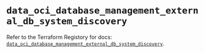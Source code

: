# `data_oci_database_management_external_db_system_discovery`

Refer to the Terraform Registory for docs: [`data_oci_database_management_external_db_system_discovery`](https://registry.terraform.io/providers/oracle/oci/6.18.0/docs/data-sources/database_management_external_db_system_discovery).
